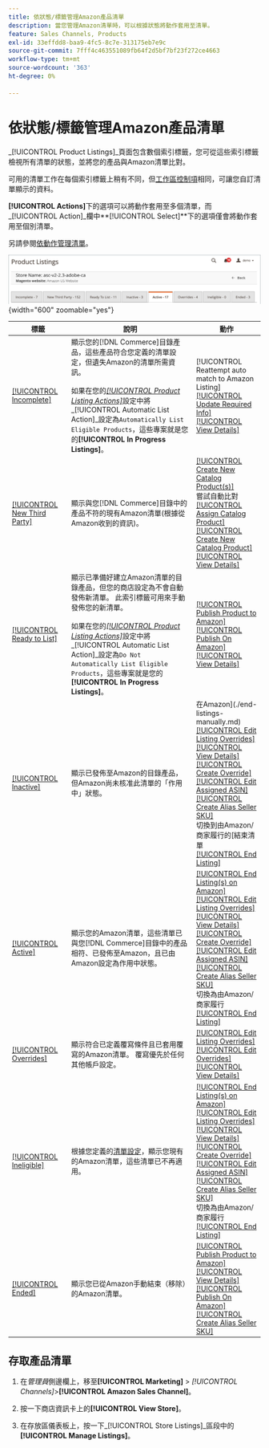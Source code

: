 ```yaml
---
title: 依狀態/標籤管理Amazon產品清單
description: 當您管理Amazon清單時，可以根據狀態將動作套用至清單。
feature: Sales Channels, Products
exl-id: 33effdd8-baa9-4fc5-8c7e-313175eb7e9c
source-git-commit: 7fff4c463551089fb64f2d5bf7bf23f272ce4663
workflow-type: tm+mt
source-wordcount: '363'
ht-degree: 0%

---
```


# 依狀態/標籤管理Amazon產品清單

_[!UICONTROL Product Listings]_頁面包含數個索引標籤，您可從這些索引標籤檢視所有清單的狀態，並將您的產品與Amazon清單比對。

可用的清單工作在每個索引標籤上稍有不同，但[工作區控制項](./workspace-controls.md)相同，可讓您自訂清單顯示的資料。

**[!UICONTROL Actions]**&#x200B;下的選項可以將動作套用至多個清單，而&#x200B;_[!UICONTROL Action]_欄中&#x200B;**[!UICONTROL Select]**下的選項僅會將動作套用至個別清單。

另請參閱[依動作管理清單](./managing-listings-by-action.md)。

![產品清單標籤](assets/amazon-product-listings-tabs.png){width="600" zoomable="yes"}

| 標籤 | 說明 | 動作 |
|---------------------------------------------------------------|------------------------------------------------------------------------------------------------------------------------------------------------------------------------------------------------------------------------------------------------------------------------------------------------------------------------------------------------------------------------------------------------------------------------------------------------------------|-----------------------------------------------------------------------------------------------------------------------------------------------------------------------------------------------------------------------------------------------------------------------------------------------------------------------------------------------------------------------------------------------------------------------------------------------------------------------------------------------------------------------------------------|
| [[!UICONTROL Incomplete]](./incomplete-listings.md) | 顯示您的[!DNL Commerce]目錄產品，這些產品符合您定義的清單設定，但遺失Amazon的清單所需資訊。<br><br>如果在您的[_[!UICONTROL Product Listing Actions]_](./product-listing-actions.md)設定中將&#x200B;_[!UICONTROL Automatic List Action]_設定為`Automatically List Eligible Products`，這些專案就是您的&#x200B;**[!UICONTROL In Progress Listings]**。 | [!UICONTROL Reattempt auto match to Amazon Listing]<br>[[!UICONTROL Update Required Info]](./amazon-manually-update-incomplete-listing.md)<br>[[!UICONTROL View Details]](./product-listing-details.md) |
| [[!UICONTROL New Third Party]](./new-third-party-listings.md) | 顯示與您[!DNL Commerce]目錄中的產品不符的現有Amazon清單(根據從Amazon收到的資訊)。 | [[!UICONTROL Create New Catalog Product(s)]](./creating-assigning-catalog-products.md)<br>嘗試自動比對<br>[[!UICONTROL Assign Catalog Product]](./creating-assigning-catalog-products.md)<br>[[!UICONTROL Create New Catalog Product]](./creating-assigning-catalog-products.md)<br>[[!UICONTROL View Details]](./product-listing-details.md) |
| [[!UICONTROL Ready to List]](./ready-to-list.md) | 顯示已準備好建立Amazon清單的目錄產品，但您的商店設定為不會自動發佈新清單。 此索引標籤可用來手動發佈您的新清單。<br><br>如果在您的[_[!UICONTROL Product Listing Actions]_](./product-listing-actions.md)設定中將&#x200B;_[!UICONTROL Automatic List Action]_設定為`Do Not Automatically List Eligible Products`，這些專案就是您的&#x200B;**[!UICONTROL In Progress Listings]**。 | [[!UICONTROL Publish Product to Amazon]](./publish-listings-manually.md)<br>[[!UICONTROL Publish On Amazon]](./publish-listings-manually.md)<br>[[!UICONTROL View Details]](./product-listing-details.md) |
| [[!UICONTROL Inactive]](./inactive-listings.md) | 顯示已發佈至Amazon的目錄產品，但Amazon尚未核准此清單的「作用中」狀態。 | 在Amazon](./end-listings-manually.md)<br>[[!UICONTROL Edit Listing Overrides]](./creating-editing-overrides.md)<br>[[!UICONTROL View Details]](./product-listing-details.md)<br>[[!UICONTROL Create Override]](./creating-editing-overrides.md)<br>[[!UICONTROL Edit Assigned ASIN]](./edit-assigned-asin.md)<br>[[!UICONTROL Create Alias Seller SKU]](./create-alias-seller-sku.md#region-specific)<br>切換到由Amazon/商家履行的[結束清單<br>[[!UICONTROL End Listing]](./end-listings-manually.md) |
| [[!UICONTROL Active]](./active-listings.md) | 顯示您的Amazon清單，這些清單已與您[!DNL Commerce]目錄中的產品相符、已發佈至Amazon，且已由Amazon設定為作用中狀態。 | [[!UICONTROL End Listing(s) on Amazon]](./end-listings-manually.md)<br>[[!UICONTROL Edit Listing Overrides]](./creating-editing-overrides.md)<br>[[!UICONTROL View Details]](./product-listing-details.md)<br>[[!UICONTROL Create Override]](./creating-editing-overrides.md)<br>[[!UICONTROL Edit Assigned ASIN]](./edit-assigned-asin.md)<br>[[!UICONTROL Create Alias Seller SKU]](./create-alias-seller-sku.md#region-specific)<br>切換為由Amazon/商家履行<br>[[!UICONTROL End Listing]](./end-listings-manually.md) |
| [[!UICONTROL Overrides]](./overrides.md) | 顯示符合已定義覆寫條件且已套用覆寫的Amazon清單。 覆寫優先於任何其他帳戶設定。 | [[!UICONTROL Edit Listing Overrides]](./creating-editing-overrides.md)<br>[[!UICONTROL Edit Overrides]](./creating-editing-overrides.md)<br>[[!UICONTROL View Details]](./product-listing-details.md) |
| [[!UICONTROL Ineligible]](./ineligible-listings.md) | 根據您定義的[清單設定](./listing-settings.md)，顯示您現有的Amazon清單，這些清單已不再適用。 | [[!UICONTROL End Listing(s) on Amazon]](./end-listings-manually.md)<br>[[!UICONTROL Edit Listing Overrides]](./creating-editing-overrides.md)<br>[[!UICONTROL View Details]](./product-listing-details.md)<br>[[!UICONTROL Create Override]](./creating-editing-overrides.md)<br>[[!UICONTROL Edit Assigned ASIN]](./edit-assigned-asin.md)<br>[[!UICONTROL Create Alias Seller SKU]](./create-alias-seller-sku.md#region-specific)<br>切換為由Amazon/商家履行<br>[[!UICONTROL End Listing]](./end-listings-manually.md) |
| [[!UICONTROL Ended]](./ended-listings.md) | 顯示您已從Amazon手動結束（移除）的Amazon清單。 | [[!UICONTROL Publish Product to Amazon]](./publish-listings-manually.md)<br>[[!UICONTROL View Details]](./product-listing-details.md)<br>[[!UICONTROL Publish On Amazon]](./publish-listings-manually.md)<br>[[!UICONTROL Create Alias Seller SKU]](./create-alias-seller-sku.md#region-specific) |

## 存取產品清單

1. 在&#x200B;_管理員_&#x200B;側邊欄上，移至&#x200B;**[!UICONTROL Marketing]** > _[!UICONTROL Channels]_>**[!UICONTROL Amazon Sales Channel]**。

1. 按一下商店資訊卡上的&#x200B;**[!UICONTROL View Store]**。

1. 在存放區儀表板上，按一下&#x200B;_[!UICONTROL Store Listings]_區段中的&#x200B;**[!UICONTROL Manage Listings]**。
